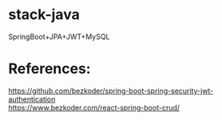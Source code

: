 # stack-java
SpringBoot+JPA+JWT+MySQL

# References:
 https://github.com/bezkoder/spring-boot-spring-security-jwt-authentication                             
 https://www.bezkoder.com/react-spring-boot-crud/
